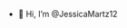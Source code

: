 - 👋 Hi, I’m @JessicaMartz12

<!---
JessicaMartz12/JessicaMartz12 is a ✨ special ✨ repository because its `README.md` (this file) appears on your GitHub profile.
You can click the Preview link to take a look at your changes.
--->
